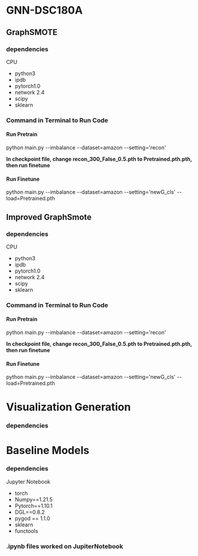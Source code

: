 # GNN-DSC180A

## GraphSMOTE
### dependencies
CPU
* python3
* ipdb
* pytorch1.0
* network 2.4
* scipy
* sklearn
### Command in Terminal to Run Code
#### Run Pretrain
python main.py --imbalance --dataset=amazon --setting='recon'

**In checkpoint file, change recon_300_False_0.5.pth to Pretrained.pth.pth, then run finetune**
#### Run Finetune
python main.py --imbalance --dataset=amazon --setting='newG_cls' --load=Pretrained.pth

## Improved GraphSmote
### dependencies
CPU
* python3
* ipdb
* pytorch1.0
* network 2.4
* scipy
* sklearn
### Command in Terminal to Run Code
#### Run Pretrain
python main.py --imbalance --dataset=amazon --setting='recon'

**In checkpoint file, change recon_300_False_0.5.pth to Pretrained.pth.pth, then run finetune**
#### Run Finetune
python main.py --imbalance --dataset=amazon --setting='newG_cls' --load=Pretrained.pth

# Visualization Generation
### dependencies

# Baseline Models
### dependencies
Jupyter Notebook
* torch
* Numpy==1.21.5
* Pytorch==1.10.1
* DGL==0.8.2
* pygod == 1.1.0
* sklearn
* functools

### .ipynb files worked on JupiterNotebook
